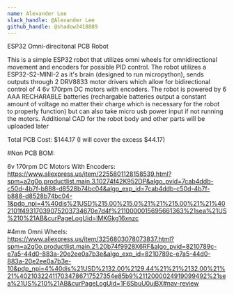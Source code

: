 ```yaml
---
name: Alexander Lee
slack_handle: @Alexander Lee
github_handle: @shadow2418889
---
```


ESP32 Omni-direcitonal PCB Robot

This is a simple ESP32 robot that utilizes omni wheels for omnidirectional movement and encoders for possible PID control. The robot utilizes a ESP32-S2-MINI-2 as it's brain (designed to run micropython), sends outputs 
through 2 DRV8833 motor drivers which allow for bidirectional control of 4 6v 170rpm DC motors with encoders. The robot is powered by 6 AAA RECHARABLE batteries (rechargable batteries output a constant amount of voltage
no matter their charge which is necessary for the robot to properly function) but can also take micro usb power input if not running the motors.
Additional CAD for the robot body and other parts will be uploaded later

Total PCB Cost: $144.17 (I will cover the excess $44.17)

#Non PCB BOM:

6v 170rpm DC Motors With Encoders: https://www.aliexpress.us/item/2255801128158539.html?spm=a2g0o.productlist.main.3.10274f42K952DP&algo_pvid=7cab4ddb-c50d-4b7f-b888-d8528b74bc04&algo_exp_id=7cab4ddb-c50d-4b7f-b888-d8528b74bc04-1&pdp_npi=4%40dis%21USD%215.00%215.0%21%21%215.00%21%21%402101f49317039075203734670e7d4f%2110000015695661363%21sea%21US%210%21AB&curPageLogUid=lMKGkg16xnzc

#4mm Omni Wheels: https://www.aliexpress.us/item/3256803078073837.html?spm=a2g0o.productlist.main.21.20b74f9928X6RF&algo_pvid=8210789c-e7a5-44d0-883a-20e2ee0a7b3e&algo_exp_id=8210789c-e7a5-44d0-883a-20e2ee0a7b3e-10&pdp_npi=4%40dis%21USD%2132.00%2129.44%21%21%2132.00%21%21%402103224117034786717527354e85b9%2112000024919099492%21sea%21US%210%21AB&curPageLogUid=1F6SbuU0ujBX#nav-review
